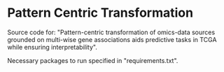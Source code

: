 # Pattern Centric Transformation

Source code for: "Pattern-centric transformation of omics-data sources grounded on multi-wise gene associations aids predictive tasks in TCGA while ensuring interpretability".

Necessary packages to run specified in "requirements.txt".

